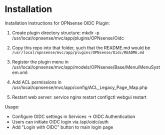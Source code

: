 # Installation
Installation Instructions for OPNsense OIDC Plugin:

1. Create plugin directory structure:
   mkdir -p /usr/local/opnsense/mvc/app/plugins/OPNsense/Oidc

2. Copy this repo into that folder, such that the README.md would be `/usr/local/opnsense/mvc/app/plugins/OPNsense/Oidc/README.md`

3. Register the plugin menu in /usr/local/opnsense/mvc/app/models/OPNsense/Base/Menu/MenuSystem.xml:
   <Services>
       <OIDC VisibleName="OIDC Authentication" url="/ui/oidc/"/>
   </Services>

4. Add ACL permissions in /usr/local/opnsense/mvc/app/config/ACL_Legacy_Page_Map.php

5. Restart web server:
   service nginx restart
   configctl webgui restart

Usage:
- Configure OIDC settings in Services -> OIDC Authentication
- Users can initiate OIDC login via /api/oidc/auth
- Add "Login with OIDC" button to main login page
